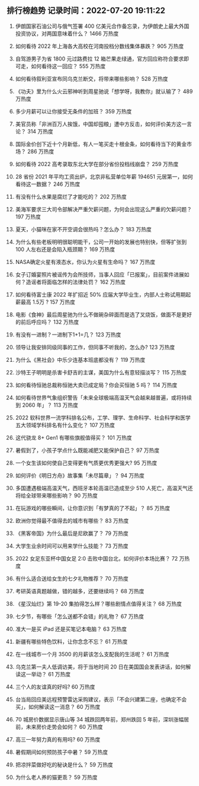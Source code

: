 
## 排行榜趋势 记录时间：2022-07-20 19:11:22
  
  1. 伊朗国家石油公司与俄气签署 400 亿美元合作备忘录，为伊朗史上最大外国投资协议，对两国意味着什么？ 1466 万热度
    
  2. 如何看待 2022 年上海各大高校在河南投档分数线集体暴跌？ 905 万热度
    
  3. 自驾游男子为省 1800 元过路费拉 12 箱芒果走绿通，官方回应称符合要求即可走，如何看待这一回应？ 555 万热度
    
  4. 如何看待叙利亚宣布同乌克兰断交，将带来哪些影响？ 528 万热度
    
  5. 《功夫》里为什么火云邪神听到周星驰说「想学呀，我教你」就认输了？ 489 万热度
    
  6. 多少月薪可以让你接受无条件的加班？ 359 万热度
    
  7. 美官员称「非洲百万人挨饿，中国却囤粮」遭中方反击，如何评价美方这一言论？ 314 万热度
    
  8. 国际金价创下近十个月新低，有人一笔买走十根金条，如何看待当下的黄金市场？ 286 万热度
    
  9. 如何看待 2022 高考录取东北大学在部分省份投档线崩盘？ 259 万热度
    
  10. 28 省份 2021 年平均工资出炉，北京非私营单位年薪 194651 元居第一，如何看待这一数据？ 246 万热度
    
  11. 有没有什么水果是腐烂了才能吃的？ 202 万热度
    
  12. 美海军要求三大司令部解决严重欠薪问题，为何会出现这么严重的欠薪问题？ 197 万热度
    
  13. 夏天，小猫咪在家不开空调会很热吗？怎么办？ 183 万热度
    
  14. 为什么有些老板明明很聪明能干，公司一开始的发展也特别快，但等扩张到 100 人左右还是会陷入瓶颈期？ 169 万热度
    
  15. NASA确定火星有液态水，你认为火星有生命吗？ 167 万热度
    
  16. 女子订婚宴照片被谣传为会所技师，当事人回应「已报案」，目前案件进展如何？造谣者将面临怎样的法律处罚？ 162 万热度
    
  17. 如何看待富士康 2022 年扩招近 50% 应届大学毕业生，内部人士称试用期起薪最高 1.5万 ? 157 万热度
    
  18. 电影《食神》最后周星驰为什么不做碗杂碎面而是选了叉烧饭，做面不是更好的前后呼应吗？ 132 万热度
    
  19. 有没有一进制？一进制下1+1=几？ 123 万热度
    
  20. 领导让我安排同级同事的工作，但同事不听我的，怎么办? 123 万热度
    
  21. 为什么《黑社会》中乐少连基本班底都没有？ 119 万热度
    
  22. 沙特王子明明是杀害卡舒吉的主谋，美国为什么有意轻描淡写？ 115 万热度
    
  23. 如何看待恒驰总裁称恒驰大卖已成定局？你会买恒驰 5 吗？ 114 万热度
    
  24. 如何看待世界气象组织警告「未来全球极端高温天气会越来越普遍，或将持续到 2060 年」？ 113 万热度
    
  25. 2022 软科世界一流学科排名公布，工学、理学、生命科学、社会科学和医学五大领域学科排名有什么变化？ 107 万热度
    
  26. 这代骁龙 8+ Gen1 有哪些旗舰值得买？ 101 万热度
    
  27. 暑假到了，小孩子学点什么既能减肥又能保护自己？ 97 万热度
    
  28. 一个女生该如何使自己变得更有气质更优秀更强大? 95 万热度
    
  29. 如何评价《明日方舟》故事集「未尽篇章」？ 94 万热度
    
  30. 多国遭遇极端高温天气，西班牙本轮高温已造成至少 510 人死亡，高温天气还将给全球带来哪些影响？ 90 万热度
    
  31. 在玩游戏的哪些瞬间，让你意识到「有梦真的了不起」？ 85 万热度
    
  32. 欧洲你觉得最不值得去的城市有哪些？ 83 万热度
    
  33. 《黑客帝国》为什么最后是尼欧赢了？ 79 万热度
    
  34. 大学生业余时间可以用来学什么技能？ 73 万热度
    
  35. 2022 女足东亚杯中国女足 2:0 击败中国台北，如何评价本场比赛？ 72 万热度
    
  36. 有什么适合送给女生的七夕礼物推荐？ 70 万热度
    
  37. 考研英语真题越做，错的越多，还要继续吗？ 68 万热度
    
  38. 《星汉灿烂》第 19-20 集拍得怎么样？哪些剧情点值得关注？ 68 万热度
    
  39. 七夕节，有哪些「怎么送都不会错」的礼物？ 67 万热度
    
  40. 准大一是买 iPad 还是买笔记本电脑？ 63 万热度
    
  41. 新疆有哪些特色饮料，让你念念不忘？ 61 万热度
    
  42. 在一线城市一个月 3500 的月薪该怎么支配我的生活呢？ 61 万热度
    
  43. 乌克兰第一夫人低调访美，将于当地时间 20 日在美国国会发表讲话，如何解读这一举动？ 61 万热度
    
  44. 三个人的友谊真的好吗? 60 万热度
    
  45. 台当局回应美远程预警雷达采购建议，表示「不会兴建第二座，也确定不会买」，如何解读这一消息？ 60 万热度
    
  46. 70 城房价数据显示唐山等 34 城跌回两年前，郑州跌回 5 年前，深圳涨幅居前，未来房价走势会如何？ 60 万热度
    
  47. 高三一年努力真的有用吗? 60 万热度
    
  48. 暑假期间如何预防孩子中暑？ 59 万热度
    
  49. 把凉拌菜做好吃的秘诀是什么？ 59 万热度
    
  50. 为什么老人养的猫更乖？ 59 万热度
    